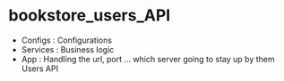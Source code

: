 # bookstore_users_API

* Configs : Configurations
* Services : Business logic 
* App : Handling the url, port ... which server going to stay up by them
Users API